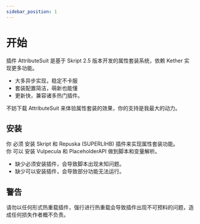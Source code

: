 ```yaml
---
sidebar_position: 1
---
```


# 开始

插件 AttributeSuit 是基于 Skript 2.5 版本开发的属性套装系统，依赖 Kether 实现更多功能。  

* 大多异步实现，稳定不卡服
* 套装配置简洁，萌新也能懂
* 更新快，兼容诸多热门插件。

不妨下载 AttributeSuit 来体验属性套装的效果，你的支持是我最大的动力。  

## 安装

你 必须 安装 Skript 和 Repuska (SUPERLIHB) 插件来实现属性套装功能。  
你 可以 安装 Vulpecula 和 PlaceholderAPI 做到脚本和变量解析。  

* 缺少必须安装插件，会导致脚本出现未知问题。  
* 缺少可以安装插件，会导致部分功能无法运行。

## 警告

请勿以任何形式热重载插件，强行进行热重载会导致插件出现不可预料的问题，造成任何损失作者概不负责。
